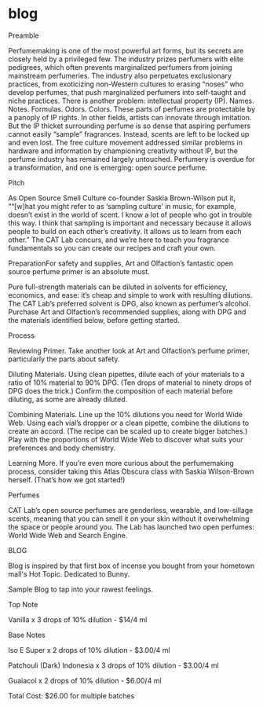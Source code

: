 # blog

Preamble

Perfumemaking is one of the most powerful art forms, but its secrets are closely held by a privileged few. The industry prizes perfumers with elite pedigrees, which often prevents marginalized perfumers from joining mainstream perfumeries. The industry also perpetuates exclusionary practices, from exoticizing non-Western cultures to erasing “noses” who develop perfumes, that push marginalized perfumers into self-taught and niche practices. There is another problem: intellectual property (IP). Names. Notes. Formulas. Odors. Colors. These parts of perfumes are protectable by a panoply of IP rights. In other fields, artists can innovate through imitation. But the IP thicket surrounding perfume is so dense that aspiring perfumers cannot easily “sample” fragrances. Instead, scents are left to be locked up and even lost. The free culture movement addressed similar problems in hardware and information by championing creativity without IP, but the perfume industry has remained largely untouched. Perfumery is overdue for a transformation, and one is emerging: open source perfume.

Pitch

As Open Source Smell Culture co-founder Saskia Brown-Wilson put it, ““[w]hat you might refer to as ‘sampling culture’ in music, for example, doesn’t exist in the world of scent. I know a lot of people who got in trouble this way. I think that sampling is important and necessary because it allows people to build on each other’s creativity. It allows us to learn from each other.” The CAT Lab concurs, and we’re here to teach you fragrance fundamentals so you can create our recipes and craft your own.

PreparationFor safety and supplies, Art and Olfaction’s fantastic open source perfume primer is an absolute must. 

Pure full-strength materials can be diluted in solvents for efficiency, economics, and ease: it’s cheap and simple to work with resulting dilutions. The CAT Lab’s preferred solvent is DPG, also known as perfumer’s alcohol. Purchase Art and Olfaction’s recommended supplies, along with DPG and the materials identified below, before getting started.

Process

Reviewing Primer. Take another look at Art and Olfaction’s perfume primer, particularly the parts about safety.

Diluting Materials.  Using clean pipettes, dilute each of your materials to a ratio of 10% material to 90% DPG. (Ten drops of material to ninety drops of DPG does the trick.) Confirm the composition of each material before diluting, as some are already diluted.

Combining Materials. Line up the 10% dilutions you need for World Wide Web. Using each vial’s dropper or a clean pipette,  combine the dilutions to create an accord. (The recipe can be scaled up to create bigger batches.) Play with the proportions of World Wide Web to discover what suits your preferences and body chemistry. 

Learning More. If you’re even more curious about the perfumemaking process, consider taking this Atlas Obscura class with Saskia Wilson-Brown herself. (That’s how we got started!)

Perfumes

CAT Lab’s open source perfumes are genderless, wearable, and low-sillage scents, meaning that you can smell it on your skin without it overwhelming the space or people around you. The Lab has launched two open perfumes: World Wide Web and Search Engine.

BLOG

Blog is inspired by that first box of incense you bought from your hometown mall's Hot Topic. Dedicated to Bunny.

Sample Blog to tap into your rawest feelings.

Top Note

Vanilla x 3 drops of 10% dilution - $14/4 ml

Base Notes

Iso E Super x 2 drops of 10% dilution - $3.00/4 ml  

Patchouli (Dark) Indonesia x 3 drops of 10% dilution - $3.00/4 ml

Guaiacol x 2 drops of 10% dilution - $6.00/4 ml 

Total Cost: $26.00 for multiple batches
